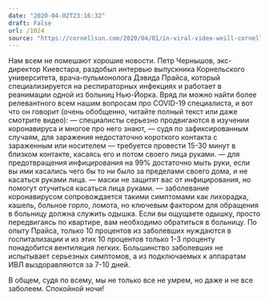 ```yaml
---
date: "2020-04-02T23:16:32"
draft: False
url: /1024
source: "https://cornellsun.com/2020/04/01/in-viral-video-weill-cornell-physician-dispels-rumors-and-provides-practical-tips-for-covid-19-pandemic/"
---
```


Нам всем не помешают хорошие новости. Петр Чернышов, экс-директор Киевстара, раздобыл интервью выпускника Корнельского университета, врача-пульмонолога Дэвида Прайса, который специализируется на респираторных инфекциях и работает в реанимации одной из больниц Нью-Йорка. Вряд ли можно найти более релевантного всем нашим вопросам про COVID-19 специалиста, и вот что он говорит (очень обобщенно, читайте полный текст или даже смотрите видео):
— специалисты серьезно продвигаются в изучении коронавируса и многое про него знают,
— судя по зафиксированным случаям, для заражения недостаточно короткого контакта с зараженным или носителем — требуется провести 15-30 минут в близком контакте, касаясь его и потом своего лица руками.
— для предотвращения инфицирования на 99% достаточно мыть руки, если вы ими касались чего бы то ни было за пределами своего дома, и не касаться руками лица.
— маски не защитят вас от инфицирования, но помогут отучиться касаться лица руками. 
— заболевание коронавирусом сопровождается такими симптомами как лихорадка, кашель, больное горло, ломота, но ключевым фактором для обращения в больницу должна служить одышка. Если вы ощущаете одышку, просто передвигаясь по квартире, вам необходимо обратиться в больницу.
По опыту Прайса, только 10 процентов из заболевших нуждаются в госпитализации и из этих 10 процентов только 1-3 проценту понадобится вентиляция легких. Большинство заболевших не испытывает серьезных симптомов, а из подключаемых к аппаратам ИВЛ выздоравляются за 7-10 дней.

В общем, судя по всему, мы не только все не умрем, но даже и не все заболеем. Спокойной ночи!
